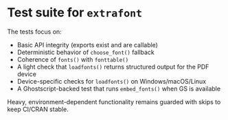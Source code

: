 # Test suite for `extrafont`

The tests focus on:
- Basic API integrity (exports exist and are callable)
- Deterministic behavior of `choose_font()` fallback
- Coherence of `fonts()` with `fonttable()`
- A light check that `loadfonts()` returns structured output for the PDF device
- Device-specific checks for `loadfonts()` on Windows/macOS/Linux
- A Ghostscript-backed test that runs `embed_fonts()` when GS is available

Heavy, environment-dependent functionality remains guarded with skips to keep CI/CRAN stable.